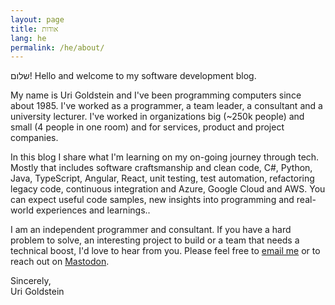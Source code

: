```yaml
---
layout: page
title: אודות
lang: he
permalink: /he/about/
---
```


שלום!
Hello and welcome to my software development blog. 

My name is Uri Goldstein and I've been programming computers since about 1985. I've worked as a programmer, a team leader, a consultant and a university lecturer. I've worked in organizations big (~250k people) and small (4 people in one room) and for services, product and project companies.

In this blog I share what I'm learning on my on-going journey through tech. Mostly that includes software craftsmanship and clean code, C#, Python, Java, TypeScript, Angular, React, unit testing, test automation, refactoring legacy code, continuous integration and Azure, Google Cloud and AWS. You can expect useful code samples, new insights into programming and real-world experiences and learnings..

I am an independent programmer and consultant. If you have a hard problem to solve, an interesting project to build or a team that needs a technical boost, I'd love to hear from you. Please feel free to [email me](mailto:urig@urig.io) or to reach out on [Mastodon](https://fosstodon.org/@urig).


Sincerely,<br />
Uri Goldstein